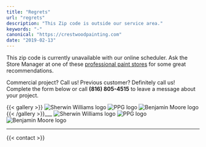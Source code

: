 ```yaml
---
title: "Regrets"
url: "regrets"
description: "This Zip code is outside our service area."
keywords: "-"
canonical: "https://crestwoodpainting.com"
date: "2019-02-13"
---
```


This zip code is currently unavailable with our online scheduler. Ask the Store Manager at one of these [professional paint stores](https://www.google.com/search?q=paint+stores+kansas+city) for some great recommendations.

Commercial project? Call us! Previous customer? Definitely call us! Complete the form below or call **(816) 805-4515** to leave a message about your project.

{{< gallery >}}
![Sherwin Williams logo](/images/SW-logo.jpg_142x80.webp) ![PPG logo](/images/Logo-PPG.png?h=100) ![Benjamin Moore logo](/images/Logo-Benjamin-Moore.png)
{{< /gallery >}}___
![Sherwin Williams logo](images/SW-logo.png?h=100) ![PPG logo](images/Logo-PPG.png?h=100) ![Benjamin Moore logo](images/Logo-Benjamin-Moore.png?h100)
___
{{< contact >}}
